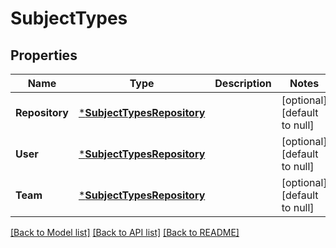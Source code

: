 # SubjectTypes

## Properties
Name | Type | Description | Notes
------------ | ------------- | ------------- | -------------
**Repository** | [***SubjectTypesRepository**](subject_types_repository.md) |  | [optional] [default to null]
**User** | [***SubjectTypesRepository**](subject_types_repository.md) |  | [optional] [default to null]
**Team** | [***SubjectTypesRepository**](subject_types_repository.md) |  | [optional] [default to null]

[[Back to Model list]](../README.md#documentation-for-models) [[Back to API list]](../README.md#documentation-for-api-endpoints) [[Back to README]](../README.md)

